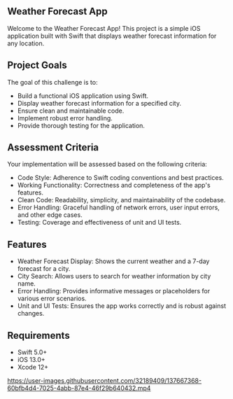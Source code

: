 ## Weather Forecast App
Welcome to the Weather Forecast App! This project is a simple iOS application built with Swift that displays weather forecast information for any location.

## Project Goals
The goal of this challenge is to:

- Build a functional iOS application using Swift.
- Display weather forecast information for a specified city.
- Ensure clean and maintainable code.
- Implement robust error handling.
- Provide thorough testing for the application.


## Assessment Criteria
Your implementation will be assessed based on the following criteria:

- Code Style: Adherence to Swift coding conventions and best practices.
- Working Functionality: Correctness and completeness of the app's features.
- Clean Code: Readability, simplicity, and maintainability of the codebase.
- Error Handling: Graceful handling of network errors, user input errors, and other edge cases.
- Testing: Coverage and effectiveness of unit and UI tests.

## Features
- Weather Forecast Display: Shows the current weather and a 7-day forecast for a city.
- City Search: Allows users to search for weather information by city name.
- Error Handling: Provides informative messages or placeholders for various error scenarios.
- Unit and UI Tests: Ensures the app works correctly and is robust against changes.


## Requirements
- Swift 5.0+
- iOS 13.0+
- Xcode 12+


https://user-images.githubusercontent.com/32189409/137667368-60bfb4d4-7025-4abb-87e4-46f29b640432.mp4

